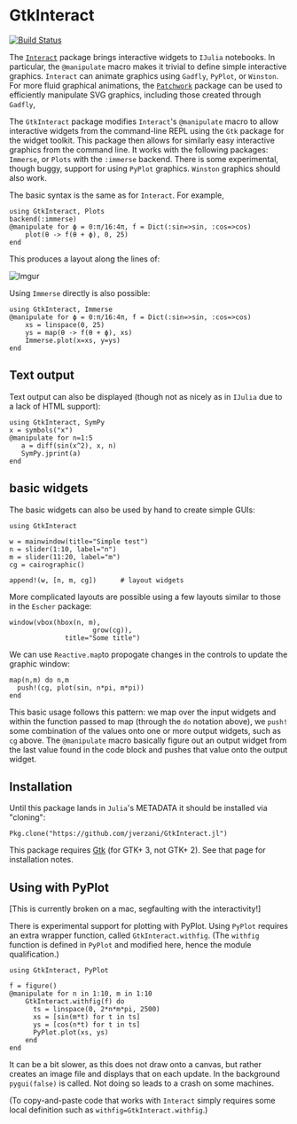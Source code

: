 # GtkInteract

[![Build Status](https://travis-ci.org/jverzani/GtkInteract.jl.svg?branch=master)](https://travis-ci.org/jverzani/GtkInteract.jl)

The [`Interact`](https://github.com/JuliaLang/Interact.jl) package
brings interactive widgets to `IJulia` notebooks. In particular, the
`@manipulate` macro makes it trivial to define simple interactive
graphics.  `Interact` can animate graphics using `Gadfly`, `PyPlot`,
or `Winston`. For more fluid graphical animations, the 
[`Patchwork`](https://github.com/shashi/Patchwork.jl) package can be
used to efficiently manipulate SVG graphics, including those created
through `Gadfly`,

The `GtkInteract` package modifies `Interact`'s `@manipulate` macro to
allow interactive widgets from the command-line REPL using the `Gtk`
package for the widget toolkit. This package then allows for similarly
easy interactive graphics from the command line. It works with the
following packages: `Immerse`, or `Plots` with the `:immerse` backend.
There is some experimental, though buggy, support for using `PyPlot`
graphics. `Winston` graphics should also work.

The basic syntax is the same as for `Interact`. For example, 

```
using GtkInteract, Plots
backend(:immerse)
@manipulate for ϕ = 0:π/16:4π, f = Dict(:sin=>sin, :cos=>cos)
    plot(θ -> f(θ + ϕ), 0, 25)
end
```

This produces a layout along the lines of:

![Imgur](http://i.imgur.com/1MiynXf.png)

Using `Immerse` directly is also possible:

```
using GtkInteract, Immerse
@manipulate for ϕ = 0:π/16:4π, f = Dict(:sin=>sin, :cos=>cos)
    xs = linspace(0, 25)
    ys = map(θ -> f(θ + ϕ), xs)
    Immerse.plot(x=xs, y=ys)
end
```

## Text output

Text output can also be displayed (though not as nicely as in `IJulia` due to a lack of HTML support):

```
using GtkInteract, SymPy
x = symbols("x")
@manipulate for n=1:5
   a = diff(sin(x^2), x, n)
   SymPy.jprint(a)
end
```


## basic widgets

The basic widgets can also be used by hand to create simple GUIs:

```
using GtkInteract

w = mainwindow(title="Simple test")
n = slider(1:10, label="n")
m = slider(11:20, label="m")
cg = cairographic()

append!(w, [n, m, cg])		# layout widgets
```


More complicated layouts are possible using a few layouts similar to those in the `Escher` package:

```
window(vbox(hbox(n, m),
                     grow(cg)),
              title="Some title")
```

We can use `Reactive.map`to propogate changes in the controls to update the graphic window:

```
map(n,m) do n,m
  push!(cg, plot(sin, n*pi, m*pi))
end
```

This basic usage follows this pattern: we map over the input widgets
and within the function passed to map (through the `do` notation
above), we `push!` some combination of the values onto one or more
output widgets, such as `cg` above. The `@manipulate` macro basically
figure out an output widget from the last value found in the code
block and pushes that value onto the output widget.

## Installation

Until this package lands in `Julia`'s METADATA it should be installed via "cloning":

```
Pkg.clone("https://github.com/jverzani/GtkInteract.jl")
```

This package requires [Gtk](https://github.com/JuliaLang/Gtk.jl) (for
GTK+ 3, not GTK+ 2). See that page for installation notes.

## Using with PyPlot

[This is currently broken on a mac, segfaulting with the interactivity!]

There is experimental support for plotting with PyPlot. Using `PyPlot`
requires an extra wrapper function, called `GtkInteract.withfig`. (The `withfig`
function is defined in  `PyPlot` and modified here, hence the module qualification.)

```
using GtkInteract, PyPlot

f = figure()
@manipulate for n in 1:10, m in 1:10
    GtkInteract.withfig(f) do
      ts = linspace(0, 2*n*m*pi, 2500)
      xs = [sin(m*t) for t in ts]
      ys = [cos(n*t) for t in ts]
      PyPlot.plot(xs, ys)
    end
end
```

It can be a bit slower, as this does not draw onto a canvas, but
rather creates an image file and displays that on each update.  In the
background `pygui(false)` is called. Not doing so leads to a crash on
some machines.

(To copy-and-paste code that works with `Interact` simply requires some local definition such as `withfig=GtkInteract.withfig`.)

